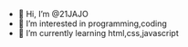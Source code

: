 - 👋 Hi, I’m @21JAJO
- 👀 I’m interested in programming,coding
- 🌱 I’m currently learning html,css,javascript

<!---
21JAJO/21JAJO is a ✨ special ✨ repository because its `README.md` (this file) appears on your GitHub profile.
You can click the Preview link to take a look at your changes.
--->
